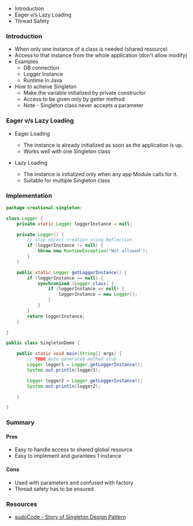 
* Introduction
* Eager v/s Lazy Loading
* Thread Safety

### Introduction
* When only one instance of a class is needed (shared resource)
* Access to that instance from the whole application (don't allow modify)
* Examples
  * DB connection
  * Logger Instance
  * Runtime in Java
* How to acheive Singleton
  * Make the variable initialized by private constructor
  * Access to be given only by getter method
  * Note - Singleton class never accepts a parameter

### Eager v/s Lazy Loading

* Eager Loading
  * The instance is already initialized as soon as the application is up.
  * Works well with one Singleton class

* Lazy Loading
  * The instance is initialized only when any app Module calls for it. 
  * Suitable for multiple Singleton class

### Implementation

```java
package creational.singleton;

class Logger {
	private static Logger loggerInstance = null;

	private Logger() {
		// stop object creation using Reflection
		if (loggerInstance != null) {
			throw new RuntimeException("Not allowed");
		}
	}

	public static Logger getLoggerInstance() {
		if (loggerInstance == null) {
			synchronized (Logger.class) {
				if (loggerInstance == null) {
					loggerInstance = new Logger();
				}
			}
		}
		return loggerInstance;
	}

}

public class SingletonDemo {

	public static void main(String[] args) {
		// TODO Auto-generated method stub
		Logger logger1 = Logger.getLoggerInstance();
		System.out.println(logger1);

		Logger logger2 = Logger.getLoggerInstance();
		System.out.println(logger2);

	}

}
```

### Summary

#### Pros
* Easy to handle access to shared global resource
* Easy to implement and gurantees 1 instance

#### Cons
* Used with parameters and confused with factory
* Thread safety has to be ensured

### Resources
* [sudoCode - Story of Singleton Design Pattern](https://www.youtube.com/watch?v=EZDeEHXUf8w)



